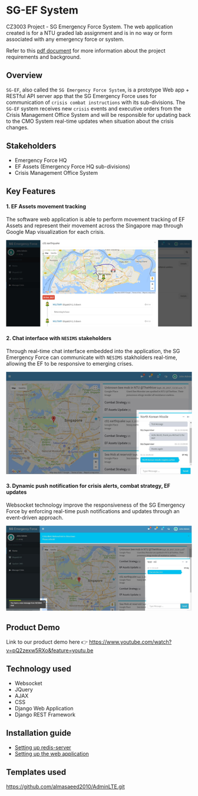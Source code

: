 # SG-EF System
CZ3003 Project - SG Emergency Force System. The web application created is for a NTU graded lab assignment and is in no way or form associated with any emergency force or system.

Refer to this [pdf document](_docs/lab-manual-nesims-v01-cz3003.pdf) for more information about the project requirements and background.


## Overview
`SG-EF`, also called the `SG Emergency Force System`, is a prototype Web app + RESTful API server app that the SG Emergency Force uses for communication of `crisis combat instructions` with its sub-divisions. The `SG-EF` system receives new `crisis` events and executive orders from the Crisis Management Office System and will be responsible for updating back to the CMO System real-time updates when situation about the crisis changes.


## Stakeholders
- Emergency Force HQ
- EF Assets (Emergency Force HQ sub-divisions)
- Crisis Management Office System


## Key Features

#### 1. EF Assets movement tracking
The software web application is able to perform movement tracking of EF Assets and represent their movement across the Singapore map through Google Map visualization for each crisis.

![alt text](_sample_image/efassets-movement-tracking.JPG)

#### 2. Chat interface with `NESIMS` stakeholders
Through real-time chat interface embedded into the application, the SG Emergency Force can communicate with `NESIMS` stakholders real-time, allowing the EF to be responsive to emerging crises.

![alt text](_sample_image/chat-interface.JPG)

#### 3. Dynamic push notification for crisis alerts, combat strategy, EF updates
Websocket technology improve the responsiveness of the SG Emergency Force by enforcing real-time push notifications and updates through an event-driven approach.

![alt text](_sample_image/push-notification-message.JPG)


## Product Demo

Link to our product demo here :point_right: https://www.youtube.com/watch?v=pQ2zexw5RXo&feature=youtu.be


## Technology used
- Websocket
- JQuery
- AJAX
- CSS
- Django Web Application
- Django REST Framework


## Installation guide
- [Setting up redis-server](INSTALL-WEBSOCKET-SERVER.md)
- [Setting up the web application](INSTALL.md)


## Templates used
https://github.com/almasaeed2010/AdminLTE.git
